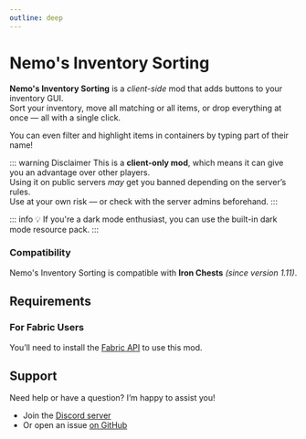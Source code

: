 ```yaml
---
outline: deep
---
```


# Nemo's Inventory Sorting

**Nemo's Inventory Sorting** is a _client-side_ mod that adds buttons to your inventory GUI.  
Sort your inventory, move all matching or all items, or drop everything at once — all with a single click.

You can even filter and highlight items in containers by typing part of their name!

::: warning Disclaimer
This is a **client-only mod**, which means it can give you an advantage over other players.  
Using it on public servers _may_ get you banned depending on the server’s rules.  
Use at your own risk — or check with the server admins beforehand.
:::

::: info
💡 If you're a dark mode enthusiast, you can use the built-in dark mode resource pack.
:::

### Compatibility

Nemo's Inventory Sorting is compatible with **Iron Chests** _(since version 1.11)_.

## Requirements

### For Fabric Users

You’ll need to install the [Fabric API](https://www.curseforge.com/minecraft/mc-mods/fabric-api) to use this mod.

## Support

Need help or have a question? I’m happy to assist you!

- Join the [Discord server](https://discord.com/invite/yxs9dga)
- Or open an issue [on GitHub](https://github.com/NemoNotFound/NemosInventorySorting/issues)
